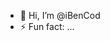 - 👋 Hi, I’m @iBenCod
- ⚡ Fun fact: ...

<!---
iBenCod/iBenCod is a ✨ special ✨ repository because its `README.md` (this file) appears on your GitHub profile.
You can click the Preview link to take a look at your changes.
--->
